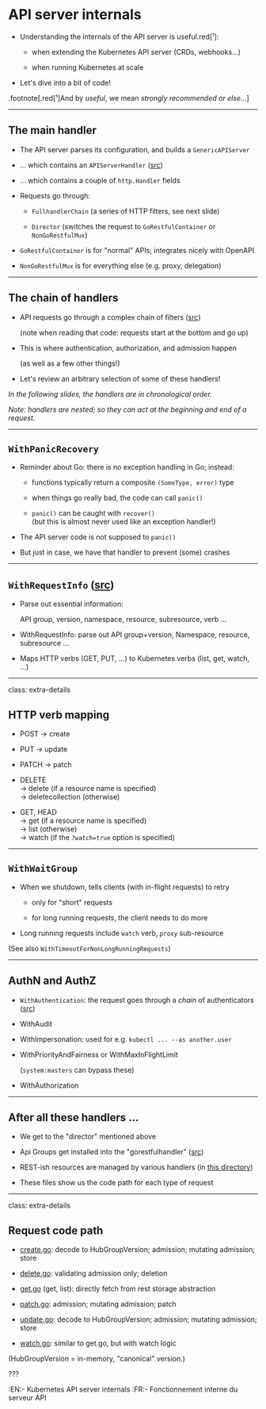 # API server internals

- Understanding the internals of the API server is useful.red[¹]:

  - when extending the Kubernetes API server (CRDs, webhooks...)

  - when running Kubernetes at scale

- Let's dive into a bit of code!

.footnote[.red[¹]And by *useful*, we mean *strongly recommended or else...*]

---

## The main handler

- The API server parses its configuration, and builds a `GenericAPIServer`

- ... which contains an `APIServerHandler` ([src](https://github.com/kubernetes/apiserver/blob/release-1.19/pkg/server/handler.go#L37
))

- ... which contains a couple of `http.Handler` fields

- Requests go through:

  - `FullhandlerChain` (a series of HTTP filters, see next slide)

  - `Director` (switches the request to `GoRestfulContainer` or `NonGoRestfulMux`)

- `GoRestfulContainer`  is for "normal" APIs; integrates nicely with OpenAPI

- `NonGoRestfulMux` is for everything else (e.g. proxy, delegation)

---

## The chain of handlers

- API requests go through a complex chain of filters ([src](https://github.com/kubernetes/apiserver/blob/release-1.32/pkg/server/config.go#L1004))

  (note when reading that code: requests start at the bottom and go up)

- This is where authentication, authorization, and admission happen

  (as well as a few other things!)

- Let's review an arbitrary selection of some of these handlers!

*In the following slides, the handlers are in chronological order.*

*Note: handlers are nested; so they can act at the beginning and end of a request.*

---

## `WithPanicRecovery`

- Reminder about Go: there is no exception handling in Go; instead:

  - functions typically return a composite `(SomeType, error)` type

  - when things go really bad, the code can call `panic()`

  - `panic()` can be caught with `recover()`
    <br/>
    (but this is almost never used like an exception handler!)

- The API server code is not supposed to `panic()`

- But just in case, we have that handler to prevent (some) crashes

---

## `WithRequestInfo` ([src](https://github.com/kubernetes/apiserver/blob/release-1.19/pkg/endpoints/request/requestinfo.go#L163))


- Parse out essential information:

  API group, version, namespace, resource, subresource, verb ...

- WithRequestInfo: parse out API group+version, Namespace, resource, subresource ...

- Maps HTTP verbs (GET, PUT, ...) to Kubernetes verbs (list, get, watch, ...)

---

class: extra-details

## HTTP verb mapping

- POST → create

- PUT → update

- PATCH → patch

- DELETE
  <br/> → delete (if a resource name is specified)
  <br/> → deletecollection (otherwise)

- GET, HEAD
  <br/> → get (if a resource name is specified)
  <br/> → list (otherwise)
  <br/> → watch (if the `?watch=true` option is specified)

---

## `WithWaitGroup`

- When we shutdown, tells clients (with in-flight requests) to retry

  - only for "short" requests

  - for long running requests, the client needs to do more

- Long running requests include `watch` verb, `proxy` sub-resource

(See also `WithTimeoutForNonLongRunningRequests`)

---

## AuthN and AuthZ

- `WithAuthentication`:
  the request goes through a *chain* of authenticators
  ([src](https://github.com/kubernetes/apiserver/blob/release-1.19/pkg/endpoints/filters/authentication.go#L38))

- WithAudit

- WithImpersonation: used for e.g. `kubectl ... --as another.user`

- WithPriorityAndFairness or WithMaxInFlightLimit

  (`system:masters` can bypass these)

- WithAuthorization

---

## After all these handlers ...

- We get to the "director" mentioned above

- Api Groups get installed into the "gorestfulhandler"
  ([src](https://github.com/kubernetes/apiserver/blob/release-1.19/pkg/server/genericapiserver.go#L423))

- REST-ish resources are managed by various handlers
  (in [this directory](https://github.com/kubernetes/apiserver/blob/release-1.19/pkg/endpoints/handlers/))

- These files show us the code path for each type of request

---

class: extra-details

## Request code path

- [create.go](https://github.com/kubernetes/apiserver/blob/release-1.19/pkg/endpoints/handlers/create.go):
  decode to HubGroupVersion; admission; mutating admission; store

- [delete.go](https://github.com/kubernetes/apiserver/blob/release-1.19/pkg/endpoints/handlers/delete.go):
  validating admission only; deletion

- [get.go](https://github.com/kubernetes/apiserver/blob/release-1.19/pkg/endpoints/handlers/get.go) (get, list):
  directly fetch from rest storage abstraction

- [patch.go](https://github.com/kubernetes/apiserver/blob/release-1.19/pkg/endpoints/handlers/patch.go):
  admission; mutating admission; patch

- [update.go](https://github.com/kubernetes/apiserver/blob/release-1.19/pkg/endpoints/handlers/update.go):
  decode to HubGroupVersion; admission; mutating admission; store

- [watch.go](https://github.com/kubernetes/apiserver/blob/release-1.19/pkg/endpoints/handlers/watch.go):
  similar to get.go, but with watch logic

(HubGroupVersion = in-memory, "canonical" version.)

???

:EN:- Kubernetes API server internals
:FR:- Fonctionnement interne du serveur API
